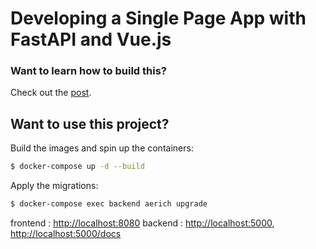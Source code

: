 # Developing a Single Page App with FastAPI and Vue.js

### Want to learn how to build this?

Check out the [post](https://testdriven.io/blog/developing-a-single-page-app-with-fastapi-and-vuejs).

## Want to use this project?

Build the images and spin up the containers:

```sh
$ docker-compose up -d --build
```

Apply the migrations:

```sh
$ docker-compose exec backend aerich upgrade
```
frontend : [http://localhost:8080](http://localhost:8080) 
backend : [http://localhost:5000](http://localhost:5000), [http://localhost:5000/docs](http://localhost:5000/docs)
